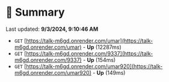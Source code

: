 # 📖 Summary
Last updated: **9/3/2024, 9:10:46 AM**

- `GET` [https://talk-m6gd.onrender.com/umar](https://talk-m6gd.onrender.com/umar) - **Up** (12287ms)
- `GET` [https://talk-m6gd.onrender.com/9337](https://talk-m6gd.onrender.com/9337) - **Up** (154ms)
- `GET` [https://talk-m6gd.onrender.com/umar920](https://talk-m6gd.onrender.com/umar920) - **Up** (149ms)
